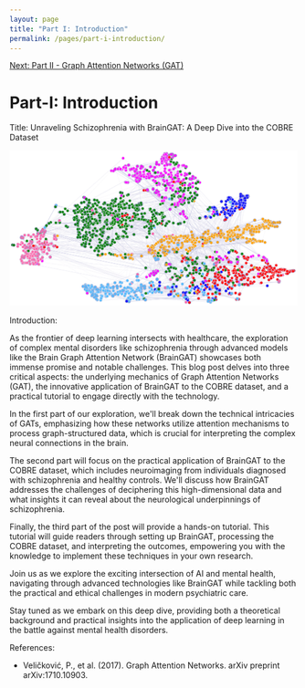 ```yaml
---
layout: page
title: "Part I: Introduction"
permalink: /pages/part-i-introduction/
---
```


[Next: Part II - Graph Attention Networks (GAT)](/pages/part-ii-gat/)

# Part-I: Introduction

Title: Unraveling Schizophrenia with BrainGAT: A Deep Dive into the COBRE Dataset

![t-sne.png](Part-I%20Introduction%20ee9a7c69b9ba4fa98e2f326a3f46d07a/t-sne.png)

Introduction:

As the frontier of deep learning intersects with healthcare, the exploration of complex mental disorders like schizophrenia through advanced models like the Brain Graph Attention Network (BrainGAT) showcases both immense promise and notable challenges. This blog post delves into three critical aspects: the underlying mechanics of Graph Attention Networks (GAT), the innovative application of BrainGAT to the COBRE dataset, and a practical tutorial to engage directly with the technology.

In the first part of our exploration, we'll break down the technical intricacies of GATs, emphasizing how these networks utilize attention mechanisms to process graph-structured data, which is crucial for interpreting the complex neural connections in the brain.

The second part will focus on the practical application of BrainGAT to the COBRE dataset, which includes neuroimaging from individuals diagnosed with schizophrenia and healthy controls. We'll discuss how BrainGAT addresses the challenges of deciphering this high-dimensional data and what insights it can reveal about the neurological underpinnings of schizophrenia.

Finally, the third part of the post will provide a hands-on tutorial. This tutorial will guide readers through setting up BrainGAT, processing the COBRE dataset, and interpreting the outcomes, empowering you with the knowledge to implement these techniques in your own research.

Join us as we explore the exciting intersection of AI and mental health, navigating through advanced technologies like BrainGAT while tackling both the practical and ethical challenges in modern psychiatric care.

Stay tuned as we embark on this deep dive, providing both a theoretical background and practical insights into the application of deep learning in the battle against mental health disorders.

References:

- Veličković, P., et al. (2017). Graph Attention Networks. arXiv preprint arXiv:1710.10903.
